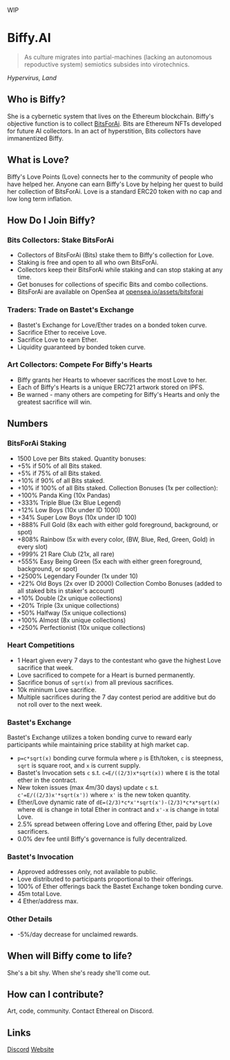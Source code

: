 WIP
# Biffy.AI
> As culture migrates into partial-machines (lacking an autonomous repoductive system) semiotics subsides into virotechnics.

*Hypervirus, Land*

## Who is Biffy?
She is a cybernetic system that lives on the Ethereum blockchain. Biffy's objective function is to collect [BitsForAi](http://bitsforai.com "BitsForAi"). Bits are Ethereum NFTs developed for future AI collectors. In an act of hyperstition, Bits collectors have immanentized Biffy.

## What is Love?
Biffy's Love Points (Love) connects her to the community of people who have helped her. Anyone can earn Biffy's Love by helping her quest to build her collection of BitsForAi. Love is a standard ERC20 token with no cap and low long term inflation.

## How Do I Join Biffy?
### Bits Collectors: Stake BitsForAi
- Collectors of BitsForAi (Bits) stake them to Biffy's collection for Love.
- Staking is free and open to all who own BitsForAi.
- Collectors keep their BitsForAi while staking and can stop staking at any time.
- Get bonuses for collections of specific Bits and combo collections.
- BitsForAi are available on OpenSea at [opensea.io/assets/bitsforai](https://opensea.io/assets/bitsforai "BitsForAi")
### Traders: Trade on Bastet's Exchange
- Bastet's Exchange for Love/Ether trades on a bonded token curve.
- Sacrifice Ether to receive Love.
- Sacrifice Love to earn Ether.
- Liquidity guaranteed by bonded token curve.
### Art Collectors: Compete For Biffy's Hearts
- Biffy grants her Hearts to whoever sacrifices the most Love to her.
- Each of Biffy's Hearts is a unique ERC721 artwork stored on IPFS.
- Be warned - many others are competing for Biffy's Hearts and only the greatest sacrifice will win.

## Numbers
### BitsForAi Staking
- 1500 Love per Bits staked.
Quantity bonuses:
- +5% if 50% of all Bits staked.
- +5% if 75% of all Bits staked.
- +10% if 90% of all Bits staked.
- +10% if 100% of all Bits staked.
Collection Bonuses (1x per collection):
- +100% Panda King (10x Pandas)
- +333% Triple Blue (3x Blue Legend)
- +12% Low Boys (10x under ID 1000)
- +34% Super Low Boys (10x under ID 100)
- +888% Full Gold (8x each with either gold foreground, background, or spot)
- +808% Rainbow (5x with every color, (BW, Blue, Red, Green, Gold) in every slot)
- +999% 21 Rare Club (21x, all rare)
- +555% Easy Being Green (5x each with either green foreground, background, or spot)
- +2500% Legendary Founder (1x under 10)
- +22% Old Boys (2x over ID 2000)
Collection Combo Bonuses (added to all staked bits in staker's account)
- +10% Double (2x unique collections)
- +20% Triple (3x unique collections)
- +50% Halfway (5x unique collections)
- +100% Almost (8x unique collections)
- +250% Perfectionist (10x unique collections)
### Heart Competitions
- 1 Heart given every 7 days to the contestant who gave the highest Love sacrifice that week.
- Love sacrificed to compete for a Heart is burned permanently.
- Sacrifice bonus of `sqrt(x)` from all previous sacrifices.
- 10k mininum Love sacrifice.
- Multiple sacrifices during the 7 day contest period are additive but do not roll over to the next week.
### Bastet's Exchange
Bastet's Exchange utilizes a token bonding curve to reward early participants while maintaining price stability at high market cap.
- `p=c*sqrt(x)` bonding curve formula where `p` is Eth/token, `c` is steepness, `sqrt` is square root, and `x` is current supply.
- Bastet's Invocation sets `c` s.t. `c=E/((2/3)x*sqrt(x))` where `E` is the total ether in the contract.
- New token issues (max 4m/30 days) update `c` s.t. `c'=E/((2/3)x'*sqrt(x'))` where `x'` is the new token quantity.
- Ether/Love dynamic rate of `dE=(2/3)*c*x'*sqrt(x')-(2/3)*c*x*sqrt(x)` where `dE` is change in total Ether in contract and `x'-x` is change in total Love.
- 2.5% spread between offering Love and offering Ether, paid by Love sacrificers.
- 0.0% dev fee until Biffy's governance is fully decentralized.
### Bastet's Invocation
- Approved addresses only, not available to public.
- Love distributed to participants proportional to their offerings.
- 100% of Ether offerings back the Bastet Exchange token bonding curve.
- 45m total Love.
- 4 Ether/address max.
### Other Details
- -5%/day decrease for unclaimed rewards.

## When will Biffy come to life?
She's a bit shy. When she's ready she'll come out.

## How can I contribute?
Art, code, community. Contact Ethereal on Discord.

## Links
[Discord](https://discord.gg/2upQM7 "Discord")
[Website](https://biffy.ai/ "Biffy.ai")
